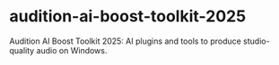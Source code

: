 # audition-ai-boost-toolkit-2025
Audition AI Boost Toolkit 2025: AI plugins and tools to produce studio-quality audio on Windows.
